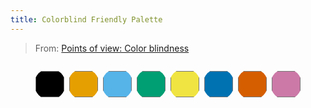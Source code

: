 ```yaml
---
title: Colorblind Friendly Palette
---
```


> From: [Points of view: Color blindness](https://www.nature.com/articles/nmeth.1618)

<center>
<input type="color" value="#000000">
<input type="color" value="#e69f00">
<input type="color" value="#56b4e9">
<input type="color" value="#009e73">
<input type="color" value="#f0e442">
<input type="color" value="#0072b2">
<input type="color" value="#d55e00">
<input type="color" value="#cc79a7">
</center>

<style>
    input[type="color"] {
    border: 0;
    background: none;
    box-shadow: none;
    padding: 0px;
    height: 50px;
    width: 50px;
    border-radius: 10cm;
    margin-top: 10px;
}
input[type="color"]:focus {
    background: none!important;
}
</style>